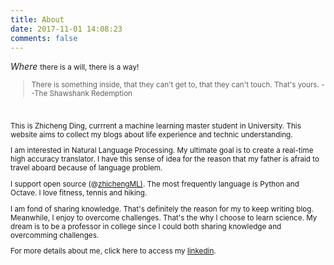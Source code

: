 ```yaml
---
title: About
date: 2017-11-01 14:08:23
comments: false
---
```



<p>
<span class="hello">
  <em>Where</em>
  <small>there is a will, there is a way! 
</span>
</p>

<blockquote>
<p>
There is something inside, that they can't get to, that they can't touch. That's yours. --The Shawshank Redemption
</p>
</blockquote>


<br>
<p>
This is Zhicheng Ding, currrent a machine learning master student in University. This website aims to collect my blogs about life experience and technic understanding.
</p>

<p>
I am interested in Natural Language Processing. My ultimate goal is to create a real-time high accuracy translator. I have this sense of idea for the reason that my father is afraid to travel aboard because of language problem.
</p>

<p>
I support open source (@<a href="https://github.com/zhichengML">zhichengML<i class="icon-github"></i>)</a>. The most frequently language is Python and Octave. 
I love fitness, tennis and hiking.
</p>

<p>
I am fond of sharing knowledge. That's definitely the reason for my to keep writing blog. Meanwhile, I enjoy to overcome challenges. That's the why I choose to learn science. My dream is to be a professor in college since I could both sharing knowledge and overcomming challenges.
</p>
<p>
For more details about me, click here to access my <a href = "http://www.linkedin.com/in/zhicheng-ding-a80595b3/">linkedin<i class="icon-linkedin"></i></a>.
</p>